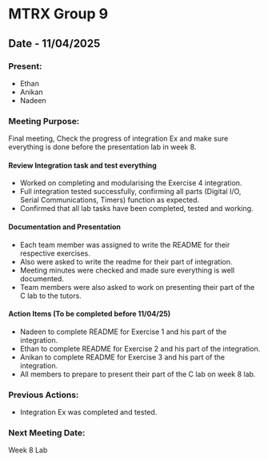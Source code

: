 # MTRX Group 9

##  Date - 11/04/2025
### Present:
- Ethan
- Anikan
- Nadeen

### Meeting Purpose:
Final meeting, Check the progress of integration Ex and make sure everything is done before the presentation lab in week 8.
  
#### Review Integration task and test everything
- Worked on completing and modularising the Exercise 4 integration.
- Full integration tested successfully, confirming all parts (Digital I/O, Serial Communications, Timers) function as expected.
- Confirmed that all lab tasks have been completed, tested and working.
  
#### Documentation and Presentation
- Each team member was assigned to write the README for their respective exercises.
- Also were asked to write the readme for their part of integration.
- Meeting minutes were checked and made sure everything is well documented.
- Team members were also asked to work on presenting their part of the C lab to the tutors.
  
#### Action Items (To be completed before 11/04/25)
- Nadeen to complete README for Exercise 1 and his part of the integration.
- Ethan to complete README for Exercise 2 and his part of the integration.
- Anikan to complete README for Exercise 3 and his part of the integration.
- All members to prepare to present their part of the C lab on week 8 lab.
  
### Previous Actions:
- Integration Ex was completed and tested.

### Next Meeting Date:
Week 8 Lab

